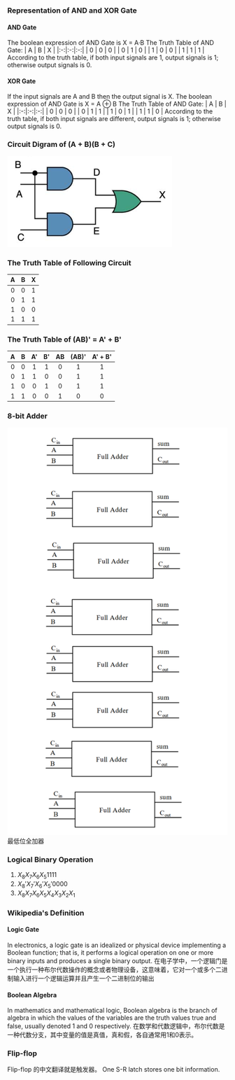 ### Representation of AND and XOR Gate

#### AND Gate

The boolean expression of AND Gate is X = A·B
The Truth Table of AND Gate:
| A | B | X |
|:-:|:-:|:-:|
| 0 | 0 | 0 |
| 0 | 1 | 0 |
| 1 | 0 | 0 |
| 1 | 1 | 1 |
According to the truth table, if both input signals are 1, output signals is 1; otherwise output signals is 0.

#### XOR Gate

If the input signals are A and B then the output signal is X.
The boolean expression of AND Gate is X = A ⊕ B
The Truth Table of AND Gate:
| A | B | X |
|:-:|:-:|:-:|
| 0 | 0 | 0 |
| 0 | 1 | 1 |
| 1 | 0 | 1 |
| 1 | 1 | 0 |
According to the truth table, if both input signals are different, output signals is 1; otherwise output signals is 0.

### Circuit Digram of (A + B)(B + C)
![](images/hw05/circuit_diagrams.png)

### The Truth Table of Following Circuit

| A | B | X |
|:-:|:-:|:-:|
| 0 | 0 | 1 |
| 0 | 1 | 1 |
| 1 | 0 | 0 |
| 1 | 1 | 1 |

### The Truth Table of (AB)' = A' + B'

| A | B | A' | B' | AB | (AB)' | A' + B' |
|:-:|:-:|:--:|:--:|:--:|:-----:|:-------:|
| 0 | 0 | 1  | 1  | 0  |   1   |    1    |
| 0 | 1 | 1  | 0  | 0  |   1   |    1    |
| 1 | 0 | 0  | 1  | 0  |   1   |    1    |
| 1 | 1 | 0  | 0  | 1  |   0   |    0    |

### 8-bit Adder
![](images/hw05/8bit_adder.png)
最低位全加器

### Logical Binary Operation

1. $X_8 X_7 X_6 X_5 1111$
2. $X_8' X_7' X_6' X_5' 0000$
3. $X_8 X_7 X_6 X_5 X_4 X_3 X_2 X_1$

### Wikipedia's Definition

#### Logic Gate

In electronics, a logic gate is an idealized or physical device implementing a Boolean function; that is, it performs a logical operation on one or more binary inputs and produces a single binary output.
在电子学中，一个逻辑门是一个执行一种布尔代数操作的概念或者物理设备，这意味着，它对一个或多个二进制输入进行一个逻辑运算并且产生一个二进制位的输出

#### Boolean Algebra

In mathematics and mathematical logic, Boolean algebra is the branch of algebra in which the values of the variables are the truth values true and false, usually denoted 1 and 0 respectively.
在数学和代数逻辑中，布尔代数是一种代数分支，其中变量的值是真值，真和假，各自通常用1和0表示。

### Flip-flop
Flip-flop 的中文翻译就是触发器。
One S-R latch stores one bit information.